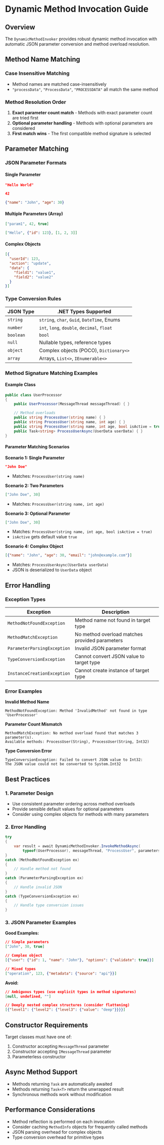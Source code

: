 # Dynamic Method Invocation Guide

## Overview

The `DynamicMethodInvoker` provides robust dynamic method invocation with automatic JSON parameter conversion and method overload resolution.

## Method Name Matching

### Case Insensitive Matching
- Method names are matched case-insensitively
- `"processData"`, `"ProcessData"`, `"PROCESSDATA"` all match the same method

### Method Resolution Order
1. **Exact parameter count match** - Methods with exact parameter count are tried first
2. **Optional parameter handling** - Methods with optional parameters are considered
3. **First match wins** - The first compatible method signature is selected

## Parameter Matching

### JSON Parameter Formats

#### Single Parameter
```json
"Hello World"
```
```json
42
```
```json
{"name": "John", "age": 30}
```

#### Multiple Parameters (Array)
```json
["param1", 42, true]
```
```json
["Hello", {"id": 123}, [1, 2, 3]]
```

#### Complex Objects
```json
[{
  "userId": 123,
  "action": "update",
  "data": {
    "field1": "value1",
    "field2": "value2"
  }
}]
```

### Type Conversion Rules

| JSON Type | .NET Types Supported |
|-----------|---------------------|
| `string` | `string`, `char`, `Guid`, `DateTime`, Enums |
| `number` | `int`, `long`, `double`, `decimal`, `float` |
| `boolean` | `bool` |
| `null` | Nullable types, reference types |
| `object` | Complex objects (POCO), `Dictionary<>` |
| `array` | Arrays, `List<>`, `IEnumerable<>` |

### Method Signature Matching Examples

#### Example Class
```csharp
public class UserProcessor
{
    public UserProcessor(MessageThread messageThread) { }

    // Method overloads
    public string ProcessUser(string name) { }
    public string ProcessUser(string name, int age) { }
    public string ProcessUser(string name, int age, bool isActive = true) { }
    public Task<string> ProcessUserAsync(UserData userData) { }
}
```

#### Parameter Matching Scenarios

**Scenario 1: Single Parameter**
```json
"John Doe"
```
- Matches: `ProcessUser(string name)`

**Scenario 2: Two Parameters**
```json
["John Doe", 30]
```
- Matches: `ProcessUser(string name, int age)`

**Scenario 3: Optional Parameter**
```json
["John Doe", 30]
```
- Matches: `ProcessUser(string name, int age, bool isActive = true)`
- `isActive` gets default value `true`

**Scenario 4: Complex Object**
```json
[{"name": "John", "age": 30, "email": "john@example.com"}]
```
- Matches: `ProcessUserAsync(UserData userData)`
- JSON is deserialized to `UserData` object

## Error Handling

### Exception Types

| Exception | Description |
|-----------|-------------|
| `MethodNotFoundException` | Method name not found in target type |
| `MethodMatchException` | No method overload matches provided parameters |
| `ParameterParsingException` | Invalid JSON parameter format |
| `TypeConversionException` | Cannot convert JSON value to target type |
| `InstanceCreationException` | Cannot create instance of target type |

### Error Examples

**Invalid Method Name**
```
MethodNotFoundException: Method 'InvalidMethod' not found in type 'UserProcessor'
```

**Parameter Count Mismatch**
```
MethodMatchException: No method overload found that matches 3 parameter(s). 
Available methods: ProcessUser(String), ProcessUser(String, Int32)
```

**Type Conversion Error**
```
TypeConversionException: Failed to convert JSON value to Int32: 
The JSON value could not be converted to System.Int32
```

## Best Practices

### 1. Parameter Design
- Use consistent parameter ordering across method overloads
- Provide sensible default values for optional parameters
- Consider using complex objects for methods with many parameters

### 2. Error Handling
```csharp
try
{
    var result = await DynamicMethodInvoker.InvokeMethodAsync(
        typeof(UserProcessor), messageThread, "ProcessUser", parameters);
}
catch (MethodNotFoundException ex)
{
    // Handle method not found
}
catch (ParameterParsingException ex)
{
    // Handle invalid JSON
}
catch (TypeConversionException ex)
{
    // Handle type conversion issues
}
```

### 3. JSON Parameter Examples

**Good Examples:**
```json
// Simple parameters
["John", 30, true]

// Complex object
[{"user": {"id": 1, "name": "John"}, "options": {"validate": true}}]

// Mixed types
["operation", 123, {"metadata": {"source": "api"}}]
```

**Avoid:**
```json
// Ambiguous types (use explicit types in method signatures)
[null, undefined, ""]

// Deeply nested complex structures (consider flattening)
[{"level1": {"level2": {"level3": {"value": "deep"}}}}]
```

## Constructor Requirements

Target classes must have one of:
1. Constructor accepting `MessageThread` parameter
2. Constructor accepting `IMessageThread` parameter  
3. Parameterless constructor

## Async Method Support

- Methods returning `Task` are automatically awaited
- Methods returning `Task<T>` return the unwrapped result
- Synchronous methods work without modification

## Performance Considerations

- Method reflection is performed on each invocation
- Consider caching `MethodInfo` objects for frequently called methods
- JSON parsing overhead for complex objects
- Type conversion overhead for primitive types